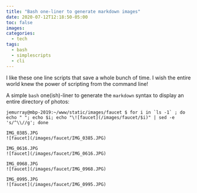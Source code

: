 ```yaml
---
title: "Bash one-liner to generate markdown images"
date: 2020-07-12T12:18:50-05:00
toc: false
images:
categories:
  - tech
tags: 
  - bash
  - simplescripts
  - cli
---
```


I like these one line scripts that save a whole bunch of time.  I wish the entire world knew the power of scripting from the command line!

A simple `bash` one(ish)-liner to generate the `markdown` syntax to display an entire directory of photos:

```
jemurray@mbp-2019:~/www/static/images/faucet $ for i in `ls -1` ; do echo " "; echo $i; echo "\![faucet](/images/faucet/$i)" | sed -e 's/^\\//g'; done

IMG_0385.JPG
![faucet](/images/faucet/IMG_0385.JPG)

IMG_0616.JPG
![faucet](/images/faucet/IMG_0616.JPG)

IMG_0968.JPG
![faucet](/images/faucet/IMG_0968.JPG)

IMG_0995.JPG
![faucet](/images/faucet/IMG_0995.JPG)
```